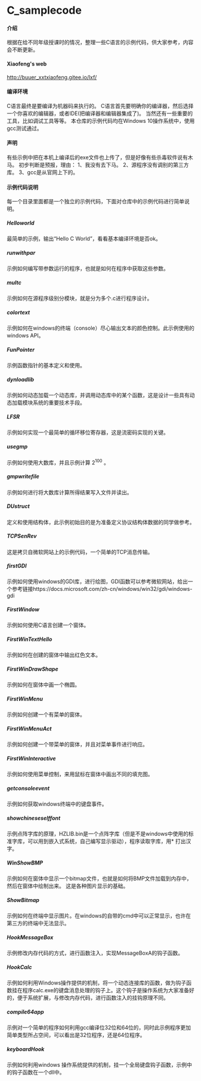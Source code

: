 # C_samplecode

#### 介绍
根据在给不同年级授课时的情况，整理一些C语言的示例代码，供大家参考，内容会不断更新。
#### Xiaofeng's web
http://buuer_xxtxiaofeng.gitee.io/lxf/
#### 编译环境
C语言最终是要编译为机器码来执行的。
C语言首先要明确你的编译器，然后选择一个你喜欢的编辑器，或者IDE(把编译器和编辑器集成了)。
当然还有一些重要的工具，比如调试工具等等。
本仓库的示例代码均在Windows 10操作系统中，使用gcc测试通过。
#### 声明
有些示例中把在本机上编译后的exe文件也上传了，但是好像有些杀毒软件说有木马。
初步判断是预报，理由：
1、我没有去下马。
2、源程序没有调别的第三方库。
3、gcc是从官网上下的。

#### 示例代码说明

每一个目录里面都是一个独立的示例代码，下面对仓库中的示例代码进行简单说明。
##### Helloworld
最简单的示例，输出“Hello C World”，看看基本编译环境是否ok。
##### runwithpar
示例如何编写带参数运行的程序，也就是如何在程序中获取这些参数。
##### multc
示例如何在源程序级别分模块，就是分为多个.c进行程序设计。
##### colortext
示例如何在windows的终端（console）尽心输出文本的颜色控制。此示例使用的windows API。
##### FunPointer
示例函数指针的基本定义和使用。
##### dynloadlib
示例如何动态加载一个动态库，并调用动态库中的某个函数，这是设计一些具有动态加载模块系统的重要技术手段。
##### LFSR
示例如何实现一个最简单的循环移位寄存器，这是流密码实现的关键。
##### usegmp
示例如何使用大数库，并且示例计算 $2^{100}$ 。
##### gmpwritefile
示例如何进行将大数库计算所得结果写入文件并读出。
##### DUstruct
定义和使用结构体，此示例初始目的是为准备定义协议结构体数据的同学做参考。
##### TCPSenRev
这是拷贝自微软网站上的示例代码，一个简单的TCP消息传输。
##### firstGDI
示例如何使用windows的GDI库，进行绘图，GDI函数可以参考微软网站，给出一个参考链接https://docs.microsoft.com/zh-cn/windows/win32/gdi/windows-gdi
##### FirstWindow
示例如何使用C语言创建一个窗体。
##### FirstWinTextHello
示例如何在创建的窗体中输出红色文本。
##### FirstWinDrawShape
示例如何在窗体中画一个椭圆。
##### FirstWinMenu
示例如何创建一个有菜单的窗体。
##### FirstWinMenuAct
示例如何创建一个带菜单的窗体，并且对菜单事件进行响应。

##### FirstWinInteractive
示例如何使用菜单控制，来用鼠标在窗体中画出不同的填充图。

##### getconsoleevent
示例如何获取windows终端中的键盘事件。
##### showchineseselffont
示例点阵字库的原理，HZLIB.bin是一个点阵字库（但是不是windows中使用的标准字库，可以用到嵌入式系统，自己编写显示驱动），程序读取字库，用* 打出汉字。

##### WinShowBMP
示例如何在窗体中显示一个bitmap文件，也就是如何将BMP文件加载到内存中，然后在窗体中绘制出来。
这是各种图片显示的基础。

##### ShowBitmap
示例如何在终端中显示图片。在windows的自带的cmd中可以正常显示，也许在第三方的终端中无法显示。

##### HookMessageBox
示例修改内存代码的方式，进行函数注入，实现MessageBoxA的钩子函数。

##### HookCalc
示例如何利用Windows操作提供的机制，将一个动态连接库的函数，做为钩子函数挂在程序calc.exe的键盘消息处理的钩子上。这个钩子是操作系统为大家准备好的，便于系统扩展，与修改内存代码，进行函数注入的挂钩原理不同。

##### compile64app
示例对一个简单的程序如何利用gcc编译位32位和64位的，同时此示例程序更加简单类型所占空间，可以看出是32位程序，还是64位程序。

##### keyboardHook
示例如何利用windows 操作系统提供的机制，挂一个全局键盘钩子函数，示例中的钩子函数在一个dll中。